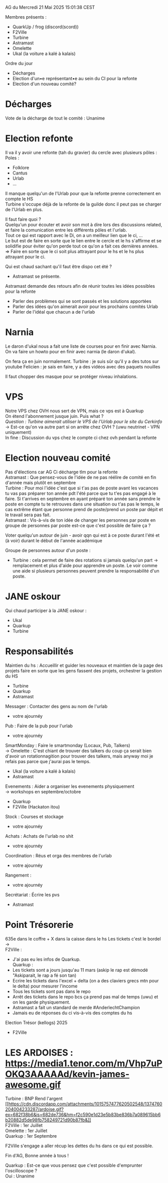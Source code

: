 AG du Mercredi 21 Mai 2025 15:01:38 CEST

Membres présents : 
- QuarkUp / frog (discord(scord))
- F2Ville
- Turbine
- Astramast
- Omelette
- Ukal (la voiture a kalé à kalais)

Ordre du jour
- Décharges
- Election d'un•e représentant•e au sein du CI pour la refonte
- Election d'un nouveau comité?

# Décharges

Vote de la décharge de tout le comité : Unanime

# Election refonte

Il va il y avoir une refonte (tah du gravier) du cercle avec plusieurs pôles :
Poles :
- Folklore
- Cantus
- Urlab
- ...

Il manque quelqu'un de l'Urlab pour que la refonte prenne correctement en compte le HS  
Turbine s'occupe déjà de la refonte de la guilde donc il peut pas se charger de l'Urlab en plus.

Il faut faire quoi ?  
Quelqu'un pour écouter et avoir son mot à dire lors des discussions related, et faire la comunication entre les différents pôles et l'urlab.  
Tout ce qui est rapport avec le Di, on a un meilleur lien que le ci, ...  
Le but est de faire en sorte que le lien entre le cercle et le hs s'affirme et se solidifie pour éviter qu'on perde tout ce qu'on a fait ces dernières années.  
=> Faire en sorte que le ci soit plus attrayant pour le hs et le hs plus attrayant pour le ci.  

Qui est chaud sachant qu'il faut être dispo cet été ?  
- Astramast se présente.
 
Astramast demande des retours afin de réunir toutes les idées possibles pour la refonte 
- Parler des problèmes qui se sont passés et les solutions apportées 
- Parler des idées qu'on aimerait avoir pour les prochains comités Urlab
- Parler de l'idéal que chacun a de l'urlab

# Narnia

Le daron d'ukal nous a fait une liste de courses pour en finir avec Narnia.  
On va faire un howto pour en finir avec narnia (le daron d'ukal).  

On fera ça en juin normalement.
Turbine : je suis sûr qu'il y a des tutos sur youtube 
Felicien : je sais en faire, y a des vidéos avec des paquets nouilles 

Il faut chopper des masque pour se protéger niveau inhalations.  

# VPS

Notre VPS chez OVH nous sert de VPN, mais ce vps est à Quarkup  
On étend l'abonnement jusque juin. Puis what ?  
*Question : Turbine aimerait utiliser le VPS de l'Urlab pour le site du Cerkinfo*  
-> Est-ce qu'on va autre part si on arrête chez OVH ? (uwu neutrinet - VPN uniquement)  
In fine : Discussion du vps chez le compte ci chez ovh pendant la refonte  

# Election nouveau comité

Pas d'élections car AG Ci décharge tlm pour la refonte  
Astramast : Que pensez-vous de l'idée de ne pas réélire de comité en fin d'année mais plutôt en septembre  
Turbine : Pour moi l'idée c'est que si t'as pas de poste avant les vacances tu vas pas préparer ton année pdt l'été parce que tu t'es pas engagé à le faire. Si t'arrives en septembre en ayant préparé ton année sans prendre le poste en compte tu te retrouves dans une situation ou t'as pas le temps, le cas extrême étant que personne prend de poste/prend un poste par dépit et le travail sera pas fait.  
Astramast : Vis-à-vis de ton idée de changer les personnes par poste en groupe de personnes par poste est-ce que c'est possible de faire ça ?  

Voter quelqu'un autour de juin - avoir qqn qui est à ce poste durant l'été et (à voir) durant le début de l'année académique  

Groupe de personnes autour d'un poste :  
- Turbine : cela permet de faire des rotations si jamais quelqu'un part -> remplacement et plus d'aide pour apprendre un poste. Le voir comme une aide si plusieurs personnes peuvent prendre la responsabilité d'un poste.  
    
# JANE oskour

Qui chaud participer à la JANE oskour :  
- Ukal
- Quarkup
- Turbine

# Responsabilités

Maintien du hs : Accueillir et guider les nouveaux et maintien de la page des projets faire en sorte que les gens fassent des projets, orchestrer la gestion du HS  
- Turbine
- Quarkup
- Astramast

Messager : Contacter des gens au nom de l'urlab  
- votre ajournéy  

Pub : Faire de la pub pour l'urlab  
- votre ajournéy  

SmartMonday : Faire le smartmonday (Locaux, Pub, Talkers)  
-> Omelette : C'est chiant de trouver des talkers du coup ça serait bien d'avoir un rotationnagition  pour trouver des talkers, mais anyway moi je refais pas parce que j'aurai pas le temps.  
- Ukal (la voiture a kalé à kalais)  
- Astramast  

Evenements : Aider a organiser les evenements physiquement  
-> workshops en septembre/octobre  
- Quarkup  
- F2Ville (Hackaton itou)  

Stock : Courses et stockage  
- votre ajournéy  

Achats : Achats de l'urlab no shit  
- votre ajournéy  

Coordination : Réus et orga des membres de l'urlab  
- votre ajournéy  

Rangement :  
- votre ajournéy  

Secrétariat : Écrire les pvs  
- Astramast  

# Point Trésorerie

635e dans le coffre + X dans la caisse dans le hs
Les tickets c'est le bordel ->  
F2Ville :  
- J'ai pas eu les infos de Quarkup.  
Quarkup :  
- Les tickets sont a jours jusqu'au 11 mars (askip le rap est démodé "Askiparait, le rap a fé son tan)  
- Ecrire les tickets dans l'excel + delta (on a des claviers grecs mtn pour le delta) pour mesurer l'income  
- Tous les tickets sont pas dans le repo  
- Arrêt des tickets dans le repo bcs ça prend pas mal de temps (uwu) et on les garde physiquement.  
- Astramast a fait un standard de merde #AnderlechtChampion  
- Jamais eu de réponses du ci vis-à-vis des comptes du hs  

Election Trésor (kellogs) 2025 
- F2Ville

# LES ARDOISES : https://media1.tenor.com/m/Vhp7uPOKQ3AAAAAd/kevin-james-awesome.gif
Turbine : BNP Rend l'argent [[https://cdn.discordapp.com/attachments/1015757477620502548/1374760204004233287/ardoise.gif?ex=682f38b6&is=682de736&hm=f2c590e1d23e5b83be836b7a089615bb6b20882d5de98fb758249721d90b87fb&]]  
F2Ville : 1er Juillet  
Omelette : 1er Juillet  
Quarkup : 1er Septembre  


F2Ville s'engage a aller récup les dettes du hs dans ce qui est possible.  

Fin d'AG, Bonne année à tous !  

Quarkup : Est-ce que vous pensez que c'est possible d'emprunter l'oscilloscope ?  
Oui : Unanime  

